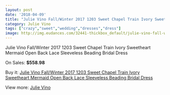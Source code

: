 ```yaml
---
layout: post
date: '2018-04-09'
title: "Julie Vino Fall/Winter 2017 1203 Sweet Chapel Train Ivory Sweetheart Mermaid Open Back Lace Sleeveless Beading Bridal Dress"
category: Julie Vino
tags: ["crazy","sweet","wedding","dresses","dress"]
image: http://img.eudances.com/32441-thickbox_default/julie-vino-fall-winter-2017-1203-sweet-chapel-train-ivory-sweetheart-mermaid-open-back-lace-sleeveless-beading-bridal-dress.jpg
---
```

Julie Vino Fall/Winter 2017 1203 Sweet Chapel Train Ivory Sweetheart Mermaid Open Back Lace Sleeveless Beading Bridal Dress

On Sales: **$558.98**
<a href="https://www.eudances.com/en/julie-vino/10058-julie-vino-fall-winter-2017-1203-sweet-chapel-train-ivory-sweetheart-mermaid-open-back-lace-sleeveless-beading-bridal-dress.html"><amp-img layout="responsive" width="600" height="600" src="//img.eudances.com/32441-thickbox_default/julie-vino-fall-winter-2017-1203-sweet-chapel-train-ivory-sweetheart-mermaid-open-back-lace-sleeveless-beading-bridal-dress.jpg" alt="Julie Vino Fall/Winter 2017 1203 Sweet Chapel Train Ivory Sweetheart Mermaid Open Back Lace Sleeveless Beading Bridal Dress 0" /></a>
<a href="https://www.eudances.com/en/julie-vino/10058-julie-vino-fall-winter-2017-1203-sweet-chapel-train-ivory-sweetheart-mermaid-open-back-lace-sleeveless-beading-bridal-dress.html"><amp-img layout="responsive" width="600" height="600" src="//img.eudances.com/32447-thickbox_default/julie-vino-fall-winter-2017-1203-sweet-chapel-train-ivory-sweetheart-mermaid-open-back-lace-sleeveless-beading-bridal-dress.jpg" alt="Julie Vino Fall/Winter 2017 1203 Sweet Chapel Train Ivory Sweetheart Mermaid Open Back Lace Sleeveless Beading Bridal Dress 1" /></a>
<a href="https://www.eudances.com/en/julie-vino/10058-julie-vino-fall-winter-2017-1203-sweet-chapel-train-ivory-sweetheart-mermaid-open-back-lace-sleeveless-beading-bridal-dress.html"><amp-img layout="responsive" width="600" height="600" src="//img.eudances.com/32446-thickbox_default/julie-vino-fall-winter-2017-1203-sweet-chapel-train-ivory-sweetheart-mermaid-open-back-lace-sleeveless-beading-bridal-dress.jpg" alt="Julie Vino Fall/Winter 2017 1203 Sweet Chapel Train Ivory Sweetheart Mermaid Open Back Lace Sleeveless Beading Bridal Dress 2" /></a>
<a href="https://www.eudances.com/en/julie-vino/10058-julie-vino-fall-winter-2017-1203-sweet-chapel-train-ivory-sweetheart-mermaid-open-back-lace-sleeveless-beading-bridal-dress.html"><amp-img layout="responsive" width="600" height="600" src="//img.eudances.com/32445-thickbox_default/julie-vino-fall-winter-2017-1203-sweet-chapel-train-ivory-sweetheart-mermaid-open-back-lace-sleeveless-beading-bridal-dress.jpg" alt="Julie Vino Fall/Winter 2017 1203 Sweet Chapel Train Ivory Sweetheart Mermaid Open Back Lace Sleeveless Beading Bridal Dress 3" /></a>
<a href="https://www.eudances.com/en/julie-vino/10058-julie-vino-fall-winter-2017-1203-sweet-chapel-train-ivory-sweetheart-mermaid-open-back-lace-sleeveless-beading-bridal-dress.html"><amp-img layout="responsive" width="600" height="600" src="//img.eudances.com/32444-thickbox_default/julie-vino-fall-winter-2017-1203-sweet-chapel-train-ivory-sweetheart-mermaid-open-back-lace-sleeveless-beading-bridal-dress.jpg" alt="Julie Vino Fall/Winter 2017 1203 Sweet Chapel Train Ivory Sweetheart Mermaid Open Back Lace Sleeveless Beading Bridal Dress 4" /></a>
<a href="https://www.eudances.com/en/julie-vino/10058-julie-vino-fall-winter-2017-1203-sweet-chapel-train-ivory-sweetheart-mermaid-open-back-lace-sleeveless-beading-bridal-dress.html"><amp-img layout="responsive" width="600" height="600" src="//img.eudances.com/32443-thickbox_default/julie-vino-fall-winter-2017-1203-sweet-chapel-train-ivory-sweetheart-mermaid-open-back-lace-sleeveless-beading-bridal-dress.jpg" alt="Julie Vino Fall/Winter 2017 1203 Sweet Chapel Train Ivory Sweetheart Mermaid Open Back Lace Sleeveless Beading Bridal Dress 5" /></a>
<a href="https://www.eudances.com/en/julie-vino/10058-julie-vino-fall-winter-2017-1203-sweet-chapel-train-ivory-sweetheart-mermaid-open-back-lace-sleeveless-beading-bridal-dress.html"><amp-img layout="responsive" width="600" height="600" src="//img.eudances.com/32442-thickbox_default/julie-vino-fall-winter-2017-1203-sweet-chapel-train-ivory-sweetheart-mermaid-open-back-lace-sleeveless-beading-bridal-dress.jpg" alt="Julie Vino Fall/Winter 2017 1203 Sweet Chapel Train Ivory Sweetheart Mermaid Open Back Lace Sleeveless Beading Bridal Dress 6" /></a>

Buy it: [Julie Vino Fall/Winter 2017 1203 Sweet Chapel Train Ivory Sweetheart Mermaid Open Back Lace Sleeveless Beading Bridal Dress](https://www.eudances.com/en/julie-vino/10058-julie-vino-fall-winter-2017-1203-sweet-chapel-train-ivory-sweetheart-mermaid-open-back-lace-sleeveless-beading-bridal-dress.html "Julie Vino Fall/Winter 2017 1203 Sweet Chapel Train Ivory Sweetheart Mermaid Open Back Lace Sleeveless Beading Bridal Dress")

View more: [Julie Vino](https://www.eudances.com/en/100-julie-vino "Julie Vino")